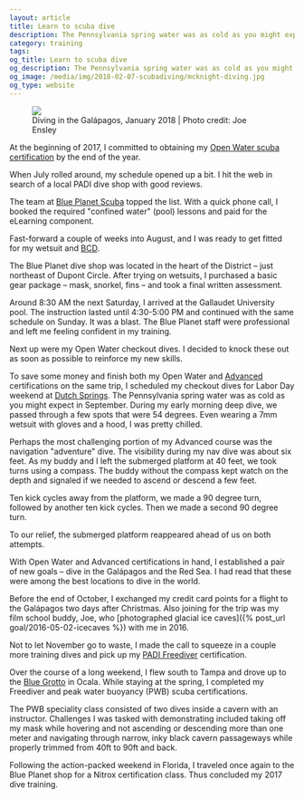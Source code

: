 ```yaml
---
layout: article
title: Learn to scuba dive
description: The Pennsylvania spring water was as cold as you might expect in September.
category: training
tags:
og_title: Learn to scuba dive
og_description: The Pennsylvania spring water was as cold as you might expect in September.
og_image: /media/img/2018-02-07-scubadiving/mcknight-diving.jpg
og_type: website
---
```


<div class="medium-frame">
	<figure>
		<img src="{{ site.github.url }}/media/img/2018-02-07-scubadiving/mcknight-diving.jpg">
		<figcaption>Diving in the Galápagos, January 2018 | Photo credit: Joe Ensley</figcaption>
	</figure>
</div>

At the beginning of 2017, I committed to obtaining my [Open Water scuba certification](http://www.padi.com/courses/open-water-diver) by the end of the year.

When July rolled around, my schedule opened up a bit. I hit the web in search of a local PADI dive shop with good reviews.

The team at [Blue Planet Scuba](http://www.blueplanetdc.com/) topped the list. With a quick phone call, I booked the required "confined water" (pool) lessons and paid for the eLearning component.

Fast-forward a couple of weeks into August, and I was ready to get fitted for my wetsuit and [BCD](http://www.padi.com/gear/bcds).

The Blue Planet dive shop was located in the heart of the District – just northeast of Dupont Circle. After trying on wetsuits, I purchased a basic gear package – mask, snorkel, fins – and took a final written assessment.

Around 8:30 AM the next Saturday, I arrived at the Gallaudet University pool. The instruction lasted until 4:30-5:00 PM and continued with the same schedule on Sunday. It was a blast. The Blue Planet staff were professional and left me feeling confident in my training.

Next up were my Open Water checkout dives. I decided to knock these out as soon as possible to reinforce my new skills.

To save some money and finish both my Open Water and [Advanced](http://www.padi.com/courses/multilevel-diver) certifications on the same trip, I scheduled my checkout dives for Labor Day weekend at [Dutch Springs](http://www.dutchsprings.com/scuba/).
The Pennsylvania spring water was as cold as you might expect in September. During my early morning deep dive, we passed through a few spots that were 54 degrees. Even wearing a 7mm wetsuit with gloves and a hood, I was pretty chilled.

Perhaps the most challenging portion of my Advanced course was the navigation "adventure" dive. The visibility during my nav dive was about six feet. As my buddy and I left the submerged platform at 40 feet, we took turns using a compass. The buddy without the compass kept watch on the depth and signaled if we needed to ascend or descend a few feet. 

Ten kick cycles away from the platform, we made a 90 degree turn, followed by another ten kick cycles. Then we made a second 90 degree turn. 

To our relief, the submerged platform reappeared ahead of us on both attempts.

With Open Water and Advanced certifications in hand, I established a pair of new goals – dive in the Galápagos and the Red Sea. I had read that these were among the best locations to dive in the world. 

Before the end of October, I exchanged my credit card points for a flight to the Galápagos two days after Christmas. Also joining for the trip was my film school buddy, Joe, who [photographed glacial ice caves]({% post_url goal/2016-05-02-icecaves %}) with me in 2016.

Not to let November go to waste, I made the call to squeeze in a couple more training dives and pick up my [PADI Freediver](http://www.padi.com/courses/freediver) certification.

Over the course of a long weekend, I flew south to Tampa and drove up to the [Blue Grotto](http://www.divebluegrotto.com/) in Ocala. While staying at the spring, I completed my Freediver and peak water buoyancy (PWB) scuba certifications.

The PWB speciality class consisted of two dives inside a cavern with an instructor. Challenges I was tasked with demonstrating included taking off my mask while hovering and not ascending or descending more than one meter and navigating through narrow, inky black cavern passageways while properly trimmed from 40ft to 90ft and back. 

Following the action-packed weekend in Florida, I traveled once again to the Blue Planet shop for a Nitrox certification class. Thus concluded my 2017 dive training.